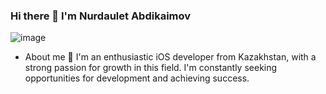 ### Hi there 👋 I'm Nurdaulet Abdikaimov

![image](https://github.com/abdikaimovn/abdikaimovn/assets/56686500/48a5bd2c-852d-4ff0-b435-bc3372665980)

- About me 🍃
I'm an enthusiastic iOS developer from Kazakhstan, with a strong passion for growth in this field. I'm constantly seeking opportunities for development and achieving success.


